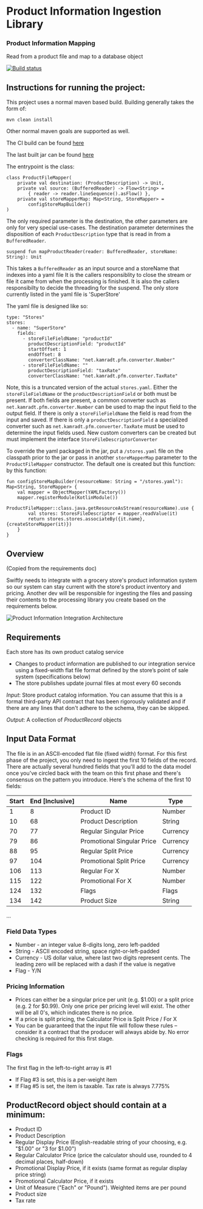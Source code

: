 # Product Information Ingestion Library

### Product Information Mapping 

Read from a product file and map to a database object

[![Build status](https://ci.appveyor.com/api/projects/status/h90yk2j6jms9drn7?svg=true)](https://ci.appveyor.com/project/rkamradt/productfilemapper)

## Instructions for running the project:

This project uses a normal maven based build. Building generally takes the form of:

```
mvn clean install
```

Other normal maven goals are supported as well.

The CI build can be found [here](https://ci.appveyor.com/project/rkamradt/productfilemapper)

The last built jar can be found [here](https://ci.appveyor.com/project/rkamradt/productfilemapper/build/artifacts)

The entrypoint is the class:

```
class ProductFileMapper(
    private val destination: (ProductDescription) -> Unit,
    private val source: (BufferedReader) -> Flow<String> =
        { reader -> reader.lineSequence().asFlow() },
    private val storeMapperMap: Map<String, StoreMapper> =
        configStoreMapBuilder()
)
```

The only required parameter is the destination, the other parameters are only for very
special use-cases. The destination parameter determines the disposition of each `ProductDescription`
type that is read in from a `BufferedReader`. 

```
suspend fun mapProductReader(reader: BufferedReader, storeName: String): Unit
```

This takes a `BufferedReader` as an input source and a storeName that indexes into a yaml file
It is the callers responsiblity to close the stream or file it came from when the processing is 
finished. It is also the callers responsibilty to decide the threading for the suspend. The only
store currently listed in the yaml file is 'SuperStore'

The yaml file is designed like so:

```
type: "Stores"
stores:
  - name: "SuperStore"
    fields:
      - storeFileFieldName: "productId"
        productDescriptionField: "productId"
        startOffset: 1
        endOffset: 8
        converterClassName: "net.kamradt.pfm.converter.Number"
      - storeFileFieldName: ""
        productDescriptionField: "taxRate"
        converterClassName: "net.kamradt.pfm.converter.TaxRate"
```

Note, this is a truncated version of the actual `stores.yaml`. Either the `storeFileFieldName` or the `productDescriptionField` or both must be present. If both
fields are present, a common converter such as `net.kamradt.pfm.converter.Number` can be used
to map the input field to the output field. If there is only a `storeFileFieldName` the field is
read from the input and saved. If there is only a `productDescriptionField` a specialized 
converter such as `net.kamradt.pfm.converter.TaxRate` must be used to determine the input fields 
used. New custom converters can be created but must implement the interface `StoreFileDescriptorConverter`

To override the yaml packaged in the jar, put a `/stores.yaml` file on the classpath prior to the jar or
pass in another `storeMapperMap` parameter to the `ProductFileMapper` constructor. The default one is 
created but this function:
                                                                                                      by this function:

```
fun configStoreMapBuilder(resourceName: String = "/stores.yaml"): Map<String, StoreMapper> {
    val mapper = ObjectMapper(YAMLFactory())
    mapper.registerModule(KotlinModule())
    ProductFileMapper::class.java.getResourceAsStream(resourceName).use {
        val stores: StoresFileDescriptor = mapper.readValue(it)
        return stores.stores.associateBy({it.name}, {createStoreMapper(it)})
    }
}
```

## Overview

(Copied from the requirements doc)

Swiftly needs to integrate with a grocery store's product information system so our system can stay current with the store's product inventory and pricing.  Another dev will be responsible for ingesting the files and passing their contents to the processing library you create based on the requirements below.

![Product Information Integration Architecture](https://github.com/prestoqinc/code-exercise-services/raw/master/Swiftly_Services_Coding_Exercise_Architecture.png "Product Information Integration Architecture")

## Requirements
Each store has its own product catalog service
* Changes to product information are published to our integration service using a fixed-width flat file format defined by the store’s point of sale system (specifications below)
* The store publishes update journal files at most every 60 seconds

*Input*: Store product catalog information. You can assume that this is a formal third-party API contract that has been rigorously validated and if there are any lines that don't adhere to the schema, they can be skipped.

*Output*: A collection of _ProductRecord_ objects

## Input Data Format
The file is in an ASCII-encoded flat file (fixed width) format. For this first phase of the project, you only need to ingest the first 10 fields of the record. There are actually several hundred fields that you'll add to the data model once you've circled back with the team on this first phase and there's consensus on the pattern you introduce. Here's the schema of the first 10 fields:

| Start | End [Inclusive] | Name                       | Type     |
|-------|-----------------|----------------------------|----------|
| 1     | 8               | Product ID                 | Number   |
| 10    | 68              | Product Description        | String   |
| 70    | 77              | Regular Singular Price     | Currency |
| 79    | 86              | Promotional Singular Price | Currency |
| 88    | 95              | Regular Split Price        | Currency |
| 97    | 104             | Promotional Split Price    | Currency |
| 106   | 113             | Regular For X              | Number   |
| 115   | 122             | Promotional For X          | Number   |
| 124   | 132             | Flags                      | Flags    |
| 134   | 142             | Product Size               | String   |
...

### Field Data Types
* Number - an integer value 8-digits long, zero left-padded
* String - ASCII encoded string, space right-or-left-padded
* Currency - US dollar value, where last two digits represent cents.  The leading zero will be replaced with a dash if the value is negative
* Flag - Y/N

### Pricing Information
* Prices can either be a singular price per unit (e.g. $1.00) or a split price (e.g. 2 for $0.99).  Only one price per pricing level will exist.  The other will be all 0's, which indicates there is no price.
* If a price is split pricing, the Calculator Price is Split Price / For X
* You can be guaranteed that the input file will follow these rules – consider it a contract that the producer will always abide by.  No error checking is required for this first stage.

### Flags
The first flag in the left-to-right array is #1
* If Flag #3 is set, this is a per-weight item
* If Flag #5 is set, the item is taxable.  Tax rate is always 7.775%

## ProductRecord object should contain at a minimum:
* Product ID
* Product Description
* Regular Display Price (English-readable string of your choosing, e.g. "$1.00" or "3 for $1.00")
* Regular Calculator Price (price the calculator should use, rounded to 4 decimal places, half-down)
* Promotional Display Price, if it exists (same format as regular display price string)
* Promotional Calculator Price, if it exists
* Unit of Measure ("Each" or "Pound").  Weighted items are per pound
* Product size
* Tax rate
